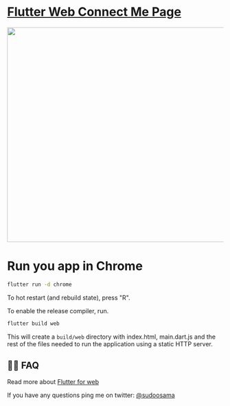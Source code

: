 <h1>
  <a href="https://github.com/sudoosama/ConnectMe-FlutteWeb">
   Flutter Web Connect Me Page
  </a>
</h1>


<img src="https://github.com/sudoosama/ConnectMe-FlutteWeb/blob/master/images/gitimage.JPG" height="500" width="950"> 

# Run you app in Chrome

```sh
flutter run -d chrome
```

To hot restart (and rebuild state), press "R".


To enable the release compiler, run.

```sh
flutter build web
```

This will create a `build/web` directory with index.html, main.dart.js and the rest of the files needed to run
the application using a static HTTP server.

## 🤷‍♀️ FAQ

Read more about [Flutter for web](https://github.com/flutter/flutter_web)

If you have any questions ping me on twitter: [@sudoosama](https://twitter.com/sudoosama)

